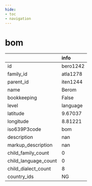 ```yaml
---
hide:
- toc
- navigation
---
```

# bom
|                      | info     |
|:---------------------|:---------|
| id                   | bero1242 |
| family_id            | atla1278 |
| parent_id            | iten1244 |
| name                 | Berom    |
| bookkeeping          | False    |
| level                | language |
| latitude             | 9.67037  |
| longitude            | 8.81221  |
| iso639P3code         | bom      |
| description          | nan      |
| markup_description   | nan      |
| child_family_count   | 0        |
| child_language_count | 0        |
| child_dialect_count  | 8        |
| country_ids          | NG       |